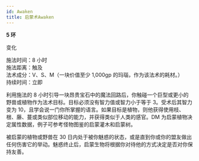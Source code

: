 ```yaml
---
id: Awaken
title: 启蒙术Awaken
---
```


**5 环**

变化

施法时间：8 小时  
施法距离：触及  
法术成分：V、S、M（一块价值至少 1,000gp 的玛瑙，作为该法术的耗材。）  
持续时间：立即

利用施法的 8 小时引导一块昂贵宝石中的魔法回路后，你触碰一个巨型或更小的野兽或植物作为法术目标。目标必须没有智力值或智力小于等于 3。受术后其智力变为 10，且学会说一门你所掌握的语言。如果目标是植物，则他获得使用枝、根、藤、蔓或类似部位移动的能力，并获得类似于人类的感官。DM
为启蒙植物决定属性数据，例子可参考怪物图鉴的启蒙灌木和启蒙树。

被启蒙的植物或野兽在 30 日内处于被你魅惑的状态，或是直到你或你的盟友做出任何伤害它的举动。魅惑终止后，启蒙生物将根据你对待他的方式决定是否对你保持友善。
